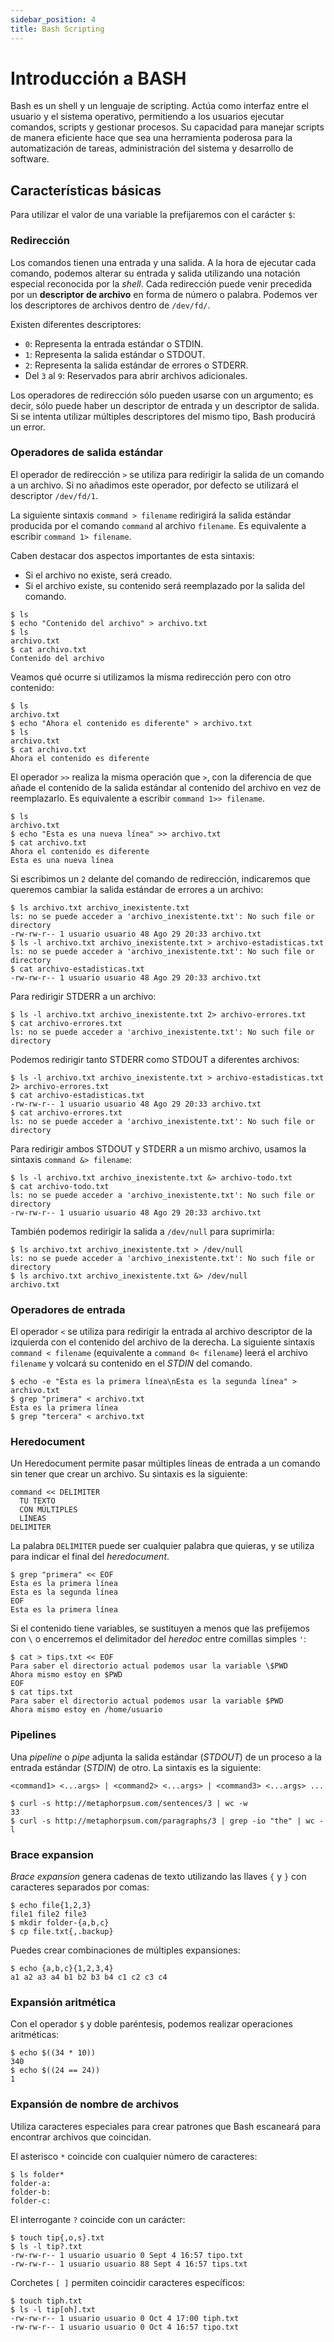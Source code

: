 ```yaml
---
sidebar_position: 4
title: Bash Scripting
---
```

# Introducción a BASH

Bash es un shell y un lenguaje de scripting. Actúa como interfaz entre el usuario y el sistema operativo, permitiendo a los usuarios ejecutar comandos, scripts y gestionar procesos. Su capacidad para manejar scripts de manera eficiente hace que sea una herramienta poderosa para la automatización de tareas, administración del sistema y desarrollo de software.

## Características básicas

Para utilizar el valor de una variable la prefijaremos con el carácter `$`:

### Redirección

Los comandos tienen una entrada y una salida. A la hora de ejecutar cada comando, podemos alterar su entrada y salida utilizando una notación especial reconocida por la _shell_. Cada redirección puede venir precedida por un **descriptor de archivo** en forma de número o palabra. Podemos ver los descriptores de archivos dentro de `/dev/fd/`.

Existen diferentes descriptores:

- `0`: Representa la entrada estándar o STDIN.
- `1`: Representa la salida estándar o STDOUT.
- `2`: Representa la salida estándar de errores o STDERR.
- Del `3` al `9`: Reservados para abrir archivos adicionales.

Los operadores de redirección sólo pueden usarse con un argumento; es decir, sólo puede haber un descriptor de entrada y un descriptor de salida. Si se intenta utilizar múltiples descriptores del mismo tipo, Bash producirá un error.

### Operadores de salida estándar

El operador de redirección `>` se utiliza para redirigir la salida de un comando a un archivo. Si no añadimos este operador, por defecto se utilizará el descriptor `/dev/fd/1`.

La siguiente sintaxis `command > filename` redirigirá la salida estándar producida por el comando `command` al archivo `filename`. Es equivalente a escribir `command 1> filename`.

Caben destacar dos aspectos importantes de esta sintaxis:

- Si el archivo no existe, será creado.
- Si el archivo existe, su contenido será reemplazado por la salida del comando.

```shell
$ ls
$ echo "Contenido del archivo" > archivo.txt
$ ls
archivo.txt
$ cat archivo.txt
Contenido del archivo
```

Veamos qué ocurre si utilizamos la misma redirección pero con otro contenido:

```shell
$ ls
archivo.txt
$ echo "Ahora el contenido es diferente" > archivo.txt
$ ls
archivo.txt
$ cat archivo.txt
Ahora el contenido es diferente
```

El operador `>>` realiza la misma operación que `>`, con la diferencia de que añade el contenido de la salida estándar al contenido del archivo en vez de reemplazarlo. Es equivalente a escribir `command 1>> filename`.

```shell
$ ls
archivo.txt
$ echo "Esta es una nueva línea" >> archivo.txt
$ cat archivo.txt
Ahora el contenido es diferente
Esta es una nueva línea
```

Si escribimos un `2` delante del comando de redirección, indicaremos que queremos cambiar la salida estándar de errores a un archivo:

```shell
$ ls archivo.txt archivo_inexistente.txt
ls: no se puede acceder a 'archivo_inexistente.txt': No such file or directory
-rw-rw-r-- 1 usuario usuario 48 Ago 29 20:33 archivo.txt
$ ls -l archivo.txt archivo_inexistente.txt > archivo-estadisticas.txt
ls: no se puede acceder a 'archivo_inexistente.txt': No such file or directory
$ cat archivo-estadisticas.txt
-rw-rw-r-- 1 usuario usuario 48 Ago 29 20:33 archivo.txt
```

Para redirigir STDERR a un archivo:

```shell
$ ls -l archivo.txt archivo_inexistente.txt 2> archivo-errores.txt
$ cat archivo-errores.txt
ls: no se puede acceder a 'archivo_inexistente.txt': No such file or directory
```

Podemos redirigir tanto STDERR como STDOUT a diferentes archivos:

```shell
$ ls -l archivo.txt archivo_inexistente.txt > archivo-estadisticas.txt 2> archivo-errores.txt
$ cat archivo-estadisticas.txt
-rw-rw-r-- 1 usuario usuario 48 Ago 29 20:33 archivo.txt
$ cat archivo-errores.txt
ls: no se puede acceder a 'archivo_inexistente.txt': No such file or directory
```

Para redirigir ambos STDOUT y STDERR a un mismo archivo, usamos la sintaxis `command &> filename`:

```shell
$ ls -l archivo.txt archivo_inexistente.txt &> archivo-todo.txt
$ cat archivo-todo.txt
ls: no se puede acceder a 'archivo_inexistente.txt': No such file or directory
-rw-rw-r-- 1 usuario usuario 48 Ago 29 20:33 archivo.txt
```

También podemos redirigir la salida a `/dev/null` para suprimirla:

```shell
$ ls archivo.txt archivo_inexistente.txt > /dev/null
ls: no se puede acceder a 'archivo_inexistente.txt': No such file or directory
$ ls archivo.txt archivo_inexistente.txt &> /dev/null
archivo.txt
```

### Operadores de entrada

El operador `<` se utiliza para redirigir la entrada al archivo descriptor de la izquierda con el contenido del archivo de la derecha. La siguiente sintaxis `command < filename` (equivalente a `command 0< filename`) leerá el archivo `filename` y volcará su contenido en el _STDIN_ del comando.

```shell
$ echo -e "Esta es la primera línea\nEsta es la segunda línea" > archivo.txt
$ grep "primera" < archivo.txt
Esta es la primera línea
$ grep "tercera" < archivo.txt
```

### Heredocument

Un Heredocument permite pasar múltiples líneas de entrada a un comando sin tener que crear un archivo. Su sintaxis es la siguiente:

```
command << DELIMITER
  TU TEXTO
  CON MÚLTIPLES
  LÍNEAS
DELIMITER
```

La palabra `DELIMITER` puede ser cualquier palabra que quieras, y se utiliza para indicar el final del _heredocument_. 

```shell
$ grep "primera" << EOF
Esta es la primera línea
Esta es la segunda línea
EOF
Esta es la primera línea
```

Si el contenido tiene variables, se sustituyen a menos que las prefijemos con `\` o encerremos el delimitador del _heredoc_ entre comillas simples `'`:

```shell
$ cat > tips.txt << EOF
Para saber el directorio actual podemos usar la variable \$PWD
Ahora mismo estoy en $PWD
EOF
$ cat tips.txt
Para saber el directorio actual podemos usar la variable $PWD
Ahora mismo estoy en /home/usuario
```

### Pipelines

Una _pipeline_ o _pipe_ adjunta la salida estándar (_STDOUT_) de un proceso a la entrada estándar (_STDIN_) de otro. La sintaxis es la siguiente:

```
<command1> <...args> | <command2> <...args> | <command3> <...args> ...
```

```shell
$ curl -s http://metaphorpsum.com/sentences/3 | wc -w
33
$ curl -s http://metaphorpsum.com/paragraphs/3 | grep -io "the" | wc -l
```

### Brace expansion

_Brace expansion_ genera cadenas de texto utilizando las llaves `{` y `}` con caracteres separados por comas:

```shell
$ echo file{1,2,3}
file1 file2 file3
$ mkdir folder-{a,b,c}
$ cp file.txt{,.backup}
```

Puedes crear combinaciones de múltiples expansiones:

```shell
$ echo {a,b,c}{1,2,3,4}
a1 a2 a3 a4 b1 b2 b3 b4 c1 c2 c3 c4
```

### Expansión aritmética

Con el operador `$` y doble paréntesis, podemos realizar operaciones aritméticas:

```shell
$ echo $((34 * 10))
340
$ echo $((24 == 24))
1
```

### Expansión de nombre de archivos

Utiliza caracteres especiales para crear patrones que Bash escaneará para encontrar archivos que coincidan.

El asterisco `*` coincide con cualquier número de caracteres:

```shell
$ ls folder*
folder-a:
folder-b:
folder-c:
```

El interrogante `?` coincide con un carácter:

```shell
$ touch tip{,o,s}.txt
$ ls -l tip?.txt
-rw-rw-r-- 1 usuario usuario 0 Sept 4 16:57 tipo.txt
-rw-rw-r-- 1 usuario usuario 88 Sept 4 16:57 tips.txt
```

Corchetes `[ ]` permiten coincidir caracteres específicos:

```shell
$ touch tiph.txt
$ ls -l tip[oh].txt
-rw-rw-r-- 1 usuario usuario 0 Oct 4 17:00 tiph.txt
-rw-rw-r-- 1 usuario usuario 0 Oct 4 16:57 tipo.txt
```
